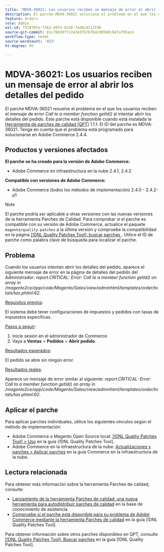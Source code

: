 ```yaml
---
title: 'MDVA-36021: Los usuarios reciben un mensaje de error al abrir los detalles del pedido'
description: El parche MDVA-36021 soluciona el problema en el que los usuarios reciben el mensaje de error *Call to a member function getId()* al intentar abrir los detalles del pedido. Este parche está disponible cuando está instalada la [Quality Patches Tool (QPT)](https://experienceleague.adobe.com/en/docs/commerce-knowledge-base/kb/announcements/commerce-announcements/magento-quality-patches-released-new-tool-to-self-serve-quality-patches) 1.1.1. El ID del parche es MDVA-36021. Tenga en cuenta que el problema está programado para solucionarse en Adobe Commerce 2.4.4.
feature: Orders
role: Admin
exl-id: 737479fe-f363-4974-9c58-7ed9cd113fdb
source-git-commit: 81c78439f7c243437b7b76dc80560c847af95ace
workflow-type: tm+mt
source-wordcount: '453'
ht-degree: 0%

---
```


# MDVA-36021: Los usuarios reciben un mensaje de error al abrir los detalles del pedido

El parche MDVA-36021 resuelve el problema en el que los usuarios reciben el mensaje de error *Call to a member function getId()* al intentar abrir los detalles del pedido. Este parche está disponible cuando está instalada la [Herramienta de parches de calidad (QPT)](https://experienceleague.adobe.com/en/docs/commerce-knowledge-base/kb/announcements/commerce-announcements/magento-quality-patches-released-new-tool-to-self-serve-quality-patches) 1.1.1. El ID del parche es MDVA-36021. Tenga en cuenta que el problema está programado para solucionarse en Adobe Commerce 2.4.4.

## Productos y versiones afectados

**El parche se ha creado para la versión de Adobe Commerce:**

* Adobe Commerce en infraestructura en la nube 2.4.1, 2.4.2

**Compatible con versiones de Adobe Commerce:**

* Adobe Commerce (todos los métodos de implementación) 2.4.0 - 2.4.2-p1

>[!NOTE]
>
>El parche podría ser aplicable a otras versiones con las nuevas versiones de la herramienta Parches de Calidad. Para comprobar si el parche es compatible con su versión de Adobe Commerce, actualice el paquete `magento/quality-patches` a la última versión y compruebe la compatibilidad en la página [[!DNL Quality Patches Tool]: buscar parches ](https://experienceleague.adobe.com/en/docs/commerce-knowledge-base/kb/announcements/commerce-announcements/magento-quality-patches-released-new-tool-to-self-serve-quality-patches). Utilice el ID de parche como palabra clave de búsqueda para localizar el parche.

## Problema

Cuando los usuarios intentan abrir los detalles del pedido, aparece el siguiente mensaje de error en la página de detalles del pedido del Administrador: *report.CRITICAL: Error: Call to a member function getId() on array in /magento2ce/app/code/Magento/Sales/view/adminhtml/templates/order/totals/tax.phtml:62*.

<u>Requisitos previos</u>:

El sistema debe tener configuraciones de impuestos y pedidos con tasas de impuestos específicas.

<u>Pasos a seguir</u>:

1. Inicie sesión en el administrador de Commerce.
1. Vaya a **Ventas** > **Pedidos** > **Abrir pedido**.

<u>Resultados esperados</u>:

El pedido se abre sin ningún error.

<u>Resultados reales</u>:

Aparece un mensaje de error similar al siguiente: *report.CRITICAL: Error: Call to a member function getId() on array in /magento2ce/app/code/Magento/Sales/view/adminhtml/templates/order/totals/tax.phtml:62*.

## Aplicar el parche

Para aplicar parches individuales, utilice los siguientes vínculos según el método de implementación:

* Adobe Commerce o Magento Open Source local: [[!DNL Quality Patches Tool] > Uso](/help/tools/quality-patches-tool/usage.md) en la guía [!DNL Quality Patches Tool].
* Adobe Commerce en la infraestructura de la nube: [Actualizaciones y parches > Aplicar parches](https://experienceleague.adobe.com/docs/commerce-cloud-service/user-guide/develop/upgrade/apply-patches.html) en la guía Commerce en la infraestructura de la nube.

## Lectura relacionada

Para obtener más información sobre la herramienta Parches de calidad, consulte:

* [Lanzamiento de la herramienta Parches de calidad: una nueva herramienta para autodistribuir parches de calidad](https://experienceleague.adobe.com/en/docs/commerce-knowledge-base/kb/announcements/commerce-announcements/magento-quality-patches-released-new-tool-to-self-serve-quality-patches) en la base de conocimiento de asistencia.
* [Compruebe si el parche está disponible para su problema de Adobe Commerce mediante la herramienta Parches de calidad](/help/tools/quality-patches-tool/patches-available-in-qpt/check-patch-for-magento-issue-with-magento-quality-patches.md) en la guía [!DNL Quality Patches Tool].

Para obtener información sobre otros parches disponibles en QPT, consulte [[!DNL Quality Patches Tool]: Buscar parches](https://experienceleague.adobe.com/tools/commerce-quality-patches/index.html) en la guía [!DNL Quality Patches Tool].
